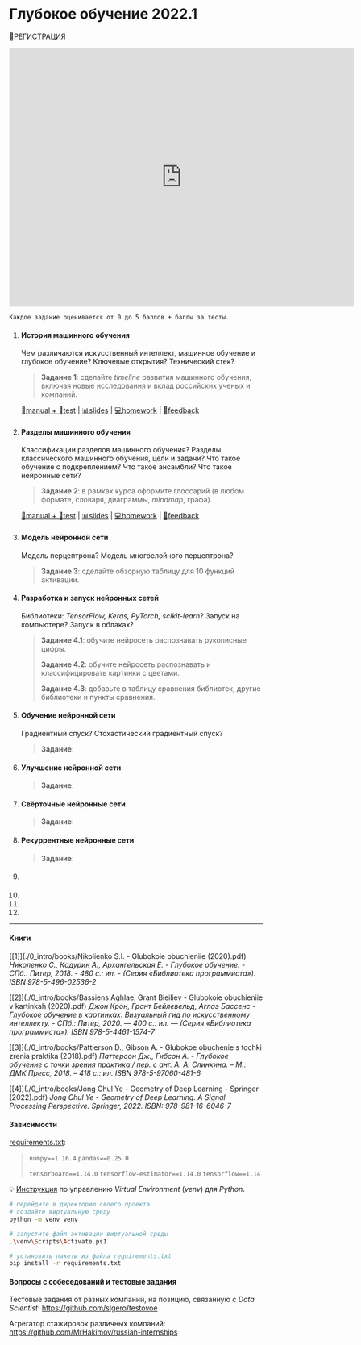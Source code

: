 # Глубокое обучение 2022.1

👋[РЕГИСТРАЦИЯ](https://forms.gle/1mqSVsDj4tj2Az9r5)

<iframe src="https://docs.google.com/spreadsheets/d/e/2PACX-1vTICDRgyAbFdmeEzz9fLQlqDrnkQgoJI9OwcHLyuTjdjrVgaoiiwYoYuSnywafxN67nEHYppcQPCGo8/pubhtml?gid=555074868&amp;range=B1:S30&amp;single=true&amp;widget=false&amp;chrome=false&amp;headers=false" width="684px" height="514px" frameborder="0" scrolling="no"></iframe>

`Каждое задание оценивается от 0 до 5 баллов + баллы за тесты.`



1. #### История машинного обучения

   Чем различаются искусственный интеллект, машинное обучение и глубокое обучение?
   Ключевые открытия?
   Технический стек?
   
   > **Задание 1**: сделайте *timeline* развития машинного обучения, включая новые исследования и вклад российских ученых и компаний.
   
   [📖manual + 📝test](./1_history/index.html) | [📊slides](./1_history/slides.html) | [💻homework](https://forms.gle/kH2VeHpnjVLESQn3A) | [💬feedback](https://forms.gle/VfY2cXQMMwdMngCh8)
   
   
   
2. #### Разделы машинного обучения

   Классификации разделов машинного обучения?
   Разделы классического машинного обучения, цели и задачи?
   Что такое обучение с подкреплением?
   Что такое ансамбли?
   Что такое нейронные сети?

   > **Задание 2**: в рамках курса оформите глоссарий (в любом формате, словаря, диаграммы, *mindmap*, графа).

   [📖manual + 📝test](./2_branches/index.html) | [📊slides](./2_branches/slides.html) | [💻homework]() | [💬feedback](https://forms.gle/f6oyf2y2miPDWS1e8)

   

3. #### Модель нейронной сети

   Модель перцептрона? 
   Модель многослойного перцептрона?

   > **Задание 3**: сделайте обзорную таблицу для 10 функций активации.

   

4. #### Разработка и запуск нейронных сетей

   Библиотеки: *TensorFlow, Keras, PyTorch, scikit-learn*?
   Запуск на компьютере?
   Запуск в облаках?

   > **Задание 4.1**:  обучите нейросеть распознавать рукописные цифры.
   > 
   >**Задание 4.2**: обучите нейросеть распознавать  и классифицировать картинки с цветами. 
   > 
   > **Задание 4.3**: добавьте в таблицу сравнения библиотек, другие библиотеки и пункты сравнения.
   
   
   
5. #### Обучение нейронной сети

   Градиентный спуск?
   Стохастический градиентный спуск?

   > **Задание**: 

   

6. #### Улучшение нейронной сети

   
   
   > **Задание**: 
   
   

7. #### Свёрточные нейронные сети

   

   > **Задание**: 

   

8. #### Рекуррентные нейронные сети

   

   > **Задание**: 

   

9. #### 

10.  

11. 

12. 

---

#### Книги

[[1]](./0_intro/books/Nikolienko S.I. - Glubokoie obuchieniie (2020).pdf) *Николенко С., Кадурин А., Архангельская Е. - Глубокое обучение. - СПб.: Питер, 2018. - 480 с.: ил. - (Серия «Библиотека программиста»). ISBN 978-5-496-02536-2*

[[2]](./0_intro/books/Bassiens Aghlae, Grant Bieiliev - Glubokoie obuchieniie v kartinkah (2020).pdf) *Джон Крон, Грант Бейлевельд, Аглаэ Бассенс - Глубокое обучение в картинках. Визуальный гид по искусственному интеллекту. - СПб.: Питер, 2020. — 400 с.: ил. — (Серия «Библиотека программиста»). ISBN 978-5-4461-1574-7*

[[3]](./0_intro/books/Pattierson D., Gibson A. - Glubokoe obuchenie s tochki zrenia praktika (2018).pdf) *Паттерсон Дж., Гибсон А. - Глубокое обучение с точки зрения практика / пер. с анг. А. А. Слинкина. – М.: ДМК Пресс, 2018. – 418 с.: ил. ISBN 978-5-97060-481-6*

[[4]](./0_intro/books/Jong Chul Ye - Geometry of Deep Learning - Springer (2022).pdf) *Jong Chul Ye - Geometry of Deep Learning. A Signal Processing Perspective. Springer, 2022. ISBN: 978-981-16-6046-7*



#### Зависимости

[requirements.txt](./0_intro/requirements.txt):

> `numpy==1.16.4`
> `pandas==0.25.0`
>
> `tensorboard==1.14.0`
> `tensorflow-estimator==1.14.0`
> `tensorflow==1.14`

💡 [Инструкция](https://python.ivan-shamaev.ru/python-virtual-env-packages-virtualenv-venv-requirements-txt/) по управлению *Virtual Environment* (*venv*) для *Python*.

```bash
# перейдите в директорию своего проекта
# создайте виртуальную среду
python -m venv venv

# запустите файл активации виртуальной среды
.\venv\Scripts\Activate.ps1

# установить пакеты из файла requirements.txt
pip install -r requirements.txt
```



#### Вопросы с собеседований и тестовые задания

Тестовые задания от разных компаний, на позицию, связанную с *Data Scientist*: https://github.com/slgero/testovoe

Агрегатор стажировок различных компаний: https://github.com/MrHakimov/russian-internships

